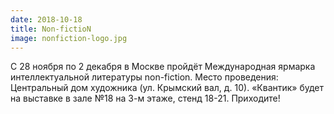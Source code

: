 ```yaml
---
date: 2018-10-18
title: Non-fictioN
image: nonfiction-logo.jpg
---
```


С 28 ноября по 2 декабря в Москве пройдёт Международная ярмарка интеллектуальной литературы non-fiction. Место проведения: Центральный дом художника (ул. Крымский вал, д. 10). «Квантик» будет на выставке в зале №18 на 3-м этаже, стенд 18-21. Приходите!
